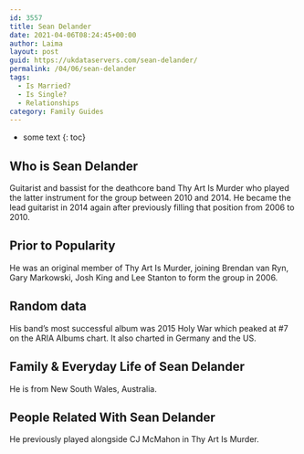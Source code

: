```yaml
---
id: 3557
title: Sean Delander
date: 2021-04-06T08:24:45+00:00
author: Laima
layout: post
guid: https://ukdataservers.com/sean-delander/
permalink: /04/06/sean-delander
tags:
  - Is Married?
  - Is Single?
  - Relationships
category: Family Guides
---
```


* some text
{: toc}


## Who is Sean Delander
                  
                  
                  
Guitarist and bassist for the deathcore band Thy Art Is Murder who played the latter instrument for the group between 2010 and 2014. He became the lead guitarist in 2014 again after previously filling that position from 2006 to 2010.
                  
              
            
              
            
                
                
                
## Prior to Popularity
                  
                  
                  
He was an original member of Thy Art Is Murder, joining Brendan van Ryn, Gary Markowski, Josh King and Lee Stanton to form the group in 2006.
                  
              
            
              
            
                
                
                
## Random data
                  
                  
                  
His band&#8217;s most successful album was 2015 Holy War which peaked at #7 on the ARIA Albums chart. It also charted in Germany and the US.
                  
              
            
              
            
                
                
                
## Family & Everyday Life of Sean Delander
                  
                  
                  
He is from New South Wales, Australia.
                  
              
            
              
            
                
                
                
## People Related With Sean Delander
                  
                  
                  
He previously played alongside CJ McMahon in Thy Art Is Murder.
                  
              
            
              
            
                
              
            
              
              
            
            
              
            
          
          
          
